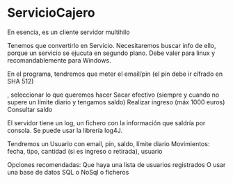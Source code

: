 # ServicioCajero

En esencia, es un cliente servidor multihilo

Tenemos que convertirlo en Servicio. Necesitaremos buscar info de ello, porque un servicio
se ejucuta en segundo plano. Debe valer para linux y recomandablemente para Windows. 

En el programa, tendremos que meter el email/pin
(el pin debe ir cifrado en SHA 512)

, seleccionar lo que queremos hacer
	Sacar efectivo (siempre y cuando no supere un límite diario y tengamos saldo)
	Realizar ingreso (máx 1000 euros)
	Consultar saldo

El servidor tiene un log, un fichero con la información que saldría por consola.
Se puede usar la librería log4J.

Tendremos un Usuario con email, pin, saldo, límite diario
	Movimientos: fecha, tipo, cantidad (si es ingreso o retirada), usuario


Opciones recomendadas:
Que haya una lista de usuarios registrados
O usar una base de datos SQL o NoSql o ficheros
